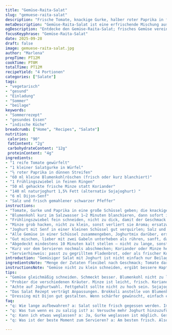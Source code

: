 ```yaml
---
title: "Gemüse-Raita-Salat"
slug: "gemuese-raita-salat"
description: "Frische Tomate, knackige Gurke, halber roter Paprika in feine Streifen, zarte Blumenkohlröschen und frischer Frühlingslauch, alles vereint in cremigem Naturjoghurt mit Dijon-Senf, Koriander und Gewürzen. Ein knackiger, aromatischer Salat mit indischem Touch, der ohne Gluten, Eier, Nüsse oder Laktose auskommt. Schnelle Zubereitung, wobei die einzelnen Gemüse durch das Vermengen und kurze Kühlzeit gut durchziehen. Variationen möglich durch Paprika gegen gelben Tofu oder Minze statt Koriander. Eignet sich als Beilage oder leichte Vorspeise."
metaDescription: "Gemüse-Raita-Salat ist eine erfrischende Mischung aus knackigem Gemüse und cremigem Joghurt, ideal als leichte Vorspeise oder Beilage"
ogDescription: "Entdecke den Gemüse-Raita-Salat; frisches Gemüse vereint mit Joghurt und Gewürzen für eine aromatische, glutenfreie Speise"
focusKeyphrase: "Gemüse-Raita-Salat"
date: 2025-09-28
draft: false
image: gemuese-raita-salat.jpg
author: "Marlena"
prepTime: PT12M
cookTime: PT0M
totalTime: PT12M
recipeYield: "4 Portionen"
categories: ["Salate"]
tags:
- "vegetarisch"
- "gesund"
- "Einladung"
- "Sommer"
- "beilage"
keywords:
- "Sommerrezept"
- "gesundes Essen"
- "indische Küche"
breadcrumb: ["Home", "Recipes", "Salate"]
nutrition: 
 calories: "90"
 fatContent: "2g"
 carbohydrateContent: "12g"
 proteinContent: "4g"
ingredients:
- "1 reife Tomate gewürfelt"
- "1 kleiner Salatgurke in Würfel"
- "½ roter Paprika in dünnen Streifen"
- "60 ml kleine Blumenkohlröschen (frisch oder kurz blanchiert)"
- "1 Frühlingszwiebel in feinen Ringen"
- "50 ml gehackte frische Minze statt Koriander"
- "140 ml naturjoghurt 1,5% Fett (alternativ Sojajoghurt) "
- "6 ml Dijon-Senf"
- "Salz und frisch gemahlener schwarzer Pfeffer"
instructions:
- "Tomate, Gurke und Paprika in eine große Schüssel geben; die knackige Textur muss erhalten bleiben, deswegen nicht zu klein schneiden."
- "Blumenkohl kurz im Salzwasser 1–2 Minuten blanchieren, dann sofort in Eiswasser legen; so bleibt die Farbe frisch, nicht matschig."
- "Frühlingszwiebel fein schneiden, nicht zu dick, damit der Geschmack gleichmäßig verteilt wird."
- "Minze grob hacken, nicht zu klein, sonst verliert sie Aroma; ersatzweise Koriander."
- "Joghurt mit Senf in einer kleinen Schüssel gut verquirlen; Salz und Pfeffer ordentlich dosieren — nicht geizig, das hebt die Frische."
- "Alle Gemüse in einer Schüssel zusammengeben, Joghurtmix darüber, erst jetzt salzen und pfeffern, sonst zieht das Wasser aus dem Gemüse heraus."
- "Gut mischen, lieber mit zwei Gabeln unterheben als rühren, sanft, damit die Gemüse nicht zerfallen."
- "Abgedeckt mindestens 10 Minuten kalt stellen — nicht zu lange, sonst wird die Konsistenz wässrig und matschig."
- "Kurz vor dem Servieren nochmals abschmecken; Koriander oder Minze hebt sich frisch heraus, kann nach Belieben ergänzt werden."
- "Servierhinweis: passt zu gegrilltem Fladenbrot, oder als frischer Kontrast zu Curry-Gerichten."
introduction: "Gemüsiger Salat mit Joghurt ist nicht einfach nur Beilage. Kombination aus knackiger Tomate, kühler Gurke, leicht süßem Paprika und den kleinen Bissen Blumenkohl machen Texturen spannend. Ich habe früher nur das Gemüse roh vermischt, das läuft schnell wässrig. Das Dressing mit Dijon statt gewöhnlichem Senf gibt Schärfe. Frische Kräuter sind entscheidend, Minze machte hier den Unterschied: satte grüne Farbakzente, aromatisch und doch nicht zu dominant. Auf die Würze kommt es an; zu wenig Salz und Pfeffer, dann fehlt der Bums. Kurz gekühlt, sodass sich die Aromen verbinden aber nichts matschig wird. Perfekt für den Sommer oder als leichter Start bei einem mehrgängigen Menü. Statt Koriander probierte ich Minze, weil nicht jeder ihn mag. Ein kleiner Twist, den ich dir empfehle. Mit Sojajoghurt vegan möglich, bleibt wunderbar cremig."
ingredientsNote: "Menge der Zutaten flexibel nach Geschmack; Tomate darf gereift und sehr aromatisch sein, Gurke mittelgroß, knackig und frisch. Paprika kann auch gelb sein, je nach gewünschtem Farbkontrast. Blumenkohl möglichst frisch, keine zähen Röschen verwenden, sonst matscht es. Alternativ kann auch Brokkoli in feinen Röschen genommen werden, geschmacklich etwas intensiver. Frühlingszwiebel sorgt für milde Schärfe, ersetzt keine Knoblauchstückchen oder Zwiebelwürfel, welche den Salat zu dominant machen würden. Minze ist leichter als Koriander, wer ihn nicht mag, tauscht gern auch Petersilie oder Basilikum. Naturjoghurt am besten mit wenig Fett, zu fetter Joghurt kann den Salat zu schwer machen. Soll es vegan sein, am besten Soja- oder Kokosjoghurt ohne Zucker nehmen. Senf-Dosis variiert, ich rate langsam herantasten und abschmecken; Dijon bringt Säure und Tiefe, ohne zu überwältigen. Gewürze frisch mahlen, nie fertige Mischungen. Salz und Pfeffer nach persönlichem Geschmack - hier lohnt es sich, vorsichtig zu sein, ohne sie geht wenig. Diese Basis ist gut für lauwarm bis gekühlt."
instructionsNote: "Gemüse nicht zu klein schneiden, ergibt bessere Haptik. Beim Blumenkohl sorgt kurzes Blanchieren für bessere Farbe, Wärme reduziert Bitterstoffe, macht knackiger aber etwas weicher; danach heißes Wasser wegschütten und sofort mit Eiswasser abschrecken, nicht vergessen. Frühlingszwiebel sehr fein, dass der Geschmack nicht punktuell, sondern durch den Salat verteilt wird. Dressing ist simpel, cremig und sorgt für die nötige Bindung - lieber mehr frisch gemischten Senf verwenden, als fertigen Senf aus dem Glas. Immer erst am Schluss salzen und pfeffern, sonst entzieht Gemüse Wasser, Salate werden wässrig und fad. Mischen mit zwei Gabeln statt stark rühren, damit die Oberfläche der Stücke intakt bleibt. Kühle Zeit unbedingt vorkalkulieren – 10 bis 15 Minuten reicht, frisch, nicht zu lange stehen lassen, sonst verliert der Joghurt seine Festigkeit und läuft auseinander. Abschmecken immer nochmal extra, Kräuter frisch hinzufügen, rechtzeitig vor dem Servieren. Variationen im Dressing erlauben vereinfachte Arbeit: statt Dijon Senfpulver mit etwas Essig nehmen, oder mit Limettensaft experimentieren. Bewahren Sie einen Teil des Joghurts separat auf, falls der Salat zu trocken erscheint nach dem Kühlen. Tipp fürs Anrichten: eine leicht angerichtete Portion in kleine Schälchen setzen und mit frischer Minze garnieren – sieht besser aus und gibt kleinen Frischekick."
tips:
- "Gemüse gleichmäßig schneiden. Schmeckt besser. Blumenkohl nicht zu lange blanchieren. Eiswasser wichtig für die Farbe. Kukident, viel Wasser verloren beim Salat. Die richtige Konsistenz zählt. Kräftig würzen, aber nicht übertreiben."
- "Probier die verschiedenen Kräuter. Minze ist leicht, frisch. Koriander hat intensiven Geschmack. Petersilie kann auch passen, weniger dominant. Individualisiere dein Dressing. Senf variiert - weniger oder mehr? Geschmackstest wichtig. Genug Zeit für Kühlung einplanen."
- "Achte auf Joghurtwahl. Fettgehalt sollte nicht zu hoch sein. Sojajoghurt ist eine gute vegane Alternative, bleibt cremig. Vermeide, dass der Salat zu matschig wird, immer erst am Schluss salzen. Anrichten in Schälchen ist ansprechend."
- "Das Salat Rezept verträgt Anpassungen. Brokkoli anstelle von Blumenkohl? Ein Versuch. Für zusätzlichen Crunch, geröstete Nüsse hinzufügen, wenn keine Allergien. Achte auf die Frische der Kräuter. Salz und Pfeffer frisch mahlen für optimalen Geschmack."
- "Dressing mit Dijon gut gestalten. Wenn schärfer gewünscht, einfach etwas mehr hinzufügen. Kühlzeit einplanen, damit sich die Aromen entwickeln. Weniger ist oft mehr, daher also wenig Minze oder Koriander. Optisch aufwerten mit einem schönen Anrichten."
faq:
- "q: Wie lange aufbewahren? a: Salat sollte frisch gegessen werden. Im Kühlschrank ein Tag. Joghurt kann wässrig werden. Separat aufbewahren hilft. Kurze Kühlzeit ist wichtig. Vor dem Servieren abschmecken."
- "q: Was tun wenn es zu salzig ist? a: Versuche mehr Joghurt hinzuzufügen. Joghurt mildert die Würze. Manchmal auch mehr Gemüse ist eine Lösung. Eine Prise Zucker kann Salz ausgleichen. Nicht umschwenken, immer erst kleine Mengen probieren."
- "q: Kann ich etwas weglassen? a: Ja, Gurke weglassen ist möglich. Geschmack bleibt jedoch anders. Jedes Gemüse hat seinen eigenen Reiz. Mit etwas Olivenöl anstatt Joghurt probieren. Mach dein eigenes Ding, kreativ darf es sein."
- "q: Was ist der beste Moment zum Servieren? a: Am besten frisch. Also kühle Salate eher nur kurz. Spät servieren führt zu matschig. Achte auf die Textur für den besten Genuss. Frühzeitiges Abschmecken macht großen Unterschied beim Geschmack."

---
```

